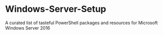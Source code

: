 # Windows-Server-Setup
A curated list of tasteful PowerShell packages and resources for Microsoft Windows Server 2016

